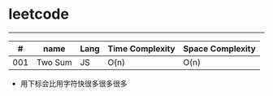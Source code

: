 # leetcode


---
| #   | name    | Lang  | Time Complexity | Space Complexity |
| --- | --------| ----- | --------------- | ---------------- |
| 001 | Two Sum | JS    | O(n)            | O(n)             | 

- 用下标会比用字符快很多很多很多
